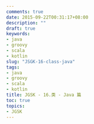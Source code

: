 ```yaml
---
comments: true
date: 2015-09-22T00:31:17+08:00
description: ""
draft: true
keywords:
- java
- groovy
- scala
- kotlin
slug: "JSGK-16-class-java"
tags:
- java
- groovy
- scala
- kotlin
title: JGSK - 16.类 - Java 篇
toc: true
topics:
- JGSK
---
```


